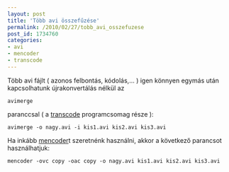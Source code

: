 ```yaml
---
layout: post
title: 'Több avi összefűzése'
permalink: /2010/02/27/tobb_avi_osszefuzese
post_id: 1734760
categories: 
- avi
- mencoder
- transcode
---
```


Több avi fájlt ( azonos felbontás, kódolás,... ) igen könnyen egymás után kapcsolhatunk újrakonvertálás nélkül az 
```
avimerge
```
 paranccsal ( a 
[transcode](http://tcforge.berlios.de/) programcsomag része ): 
```
avimerge -o nagy.avi -i kis1.avi kis2.avi kis3.avi
``` 
Ha inkább 
[mencoder](http://www.mplayerhq.hu/)t szeretnénk használni, akkor a következő parancsot használhatjuk: 
```
mencoder -ovc copy -oac copy -o nagy.avi kis1.avi kis2.avi kis3.avi
``` 
  
 